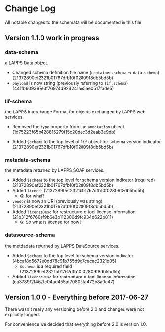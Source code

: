 # Change Log

All notable changes to the schemata will be documented in this file.


## Version 1.1.0  work in progress

### data-schema
a LAPPS Data object.

* Changed schema definition file name (`container.schema` -> `data.schema`) (21372890ef2321b01767dfb10f02809f8db5bd5b)
* `payload` is now string (previously referring to `lif.schema`) (441fb609397e3f76974d924241ae5ae0517fade5)

### lif-schema
the LAPPS Interchange Format for objects exchanged by LAPPS web services.


* Removed the `type` property from the `annotation` object. (1d75223f65b428815279f15c20dec3d2eab3e9db)
- Added `$schema` to the top level of `lif` object for schema version indicator  (21372890ef2321b01767dfb10f02809f8db5bd5b)

### metadata-schema
the metadata returned by LAPPS SOAP services.

* Added `$schema` to the top level for schema version indicator (required) (21372890ef2321b01767dfb10f02809f8db5bd5b)
* Added `license` (21372890ef2321b01767dfb10f02809f8db5bd5b)
    * *Q*: for what? 
* `vendor` is now an URI (previously was string) (21372890ef2321b01767dfb10f02809f8db5bd5b)
* Added `licenseDesc` for restructure-d tool license information (21b312f6760af9b6e3b112300d9fd934d622b811)
    * *Q*: So what is license for now? 


### datasource-schema
the metdadata returned by LAPPS DataSource services.

* Added `$schema` to the top level for schema version indicator  (4bcaf8d5672e0dd78c91b755d9d7cacac2321d05)
    * `$schema` is a required field (21372890ef2321b01767dfb10f02809f8db5bd5b)
* Added `licenseDesc` for restructure-d tool license information (ea3789f2f462fc04ad455af70803fa472b8a0c47)



## Version 1.0.0 - Everything before 2017-06-27

There wasn't really any versioning before 2.0 and changes were not explicitly logged.

For convenience we decided that everything before 2.0 is version 1.0.





